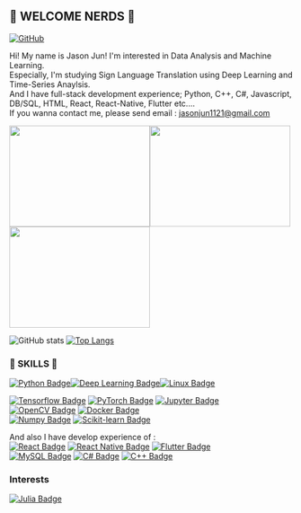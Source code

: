 ## 👋 WELCOME NERDS 👋  

[![GitHub](https://img.shields.io/badge/-GitHub-181717?style=for-the-badge&logo=github&logoColor=white)](https://github.com/Jaesung-Jun)

Hi! My name is Jason Jun! I'm interested in Data Analysis and Machine Learning.  
Especially, I'm studying Sign Language Translation using Deep Learning and Time-Series Anaylsis.  
And I have full-stack development experience; Python, C++, C#, Javascript, DB/SQL, HTML, React, React-Native, Flutter etc....  
If you wanna contact me, please send email : jasonjun1121@gmail.com

<img src="https://media.giphy.com/media/zOvBKUUEERdNm/giphy.gif" width="250" height="180"/><img src="https://github.com/cat-milk/Anime-Girls-Holding-Programming-Books/blob/master/Python/kagome_with_python.jpg?raw=true" width="250" height="180"/><img src="https://media.tenor.com/97gs87bOyQAAAAAC/debugging-programming.gif" width="250" height="180"/>

![GitHub stats](https://github-readme-stats.vercel.app/api?username=Jaesung-Jun&count_private=true&theme=highcontrast) [![Top Langs](https://github-readme-stats.vercel.app/api/top-langs/?username=Jaesung-Jun&layout=compact)](https://github.com/anuraghazra/github-readme-stats)

### 🐺 SKILLS 🐺  

[![Python Badge](https://img.shields.io/badge/Language-Python-3776AB?style=for-the-badge&logo=python&logoColor=white)](https://www.python.org/)[![Deep Learning Badge](https://img.shields.io/badge/Skill-Deep_Learning-FF6F00?style=for-the-badge&logo=tensorflow&logoColor=white)](https://www.tensorflow.org/)[![Linux Badge](https://img.shields.io/badge/OS-Linux-FCC624?style=for-the-badge&logo=linux&logoColor=white)](https://www.linux.org/)

[![Tensorflow Badge](https://img.shields.io/badge/Tool-TensorFlow-FF6F00?style=for-the-badge&logo=tensorflow&logoColor=white)](https://www.tensorflow.org/)
[![PyTorch Badge](https://img.shields.io/badge/Tool-PyTorch-EE4C2C?style=for-the-badge&logo=pytorch&logoColor=white)](https://pytorch.org/)
[![Jupyter Badge](https://img.shields.io/badge/Tool-Jupyter_Notebook-F37626?style=for-the-badge&logo=jupyter&logoColor=white)](https://jupyter.org/)  
[![OpenCV Badge](https://img.shields.io/badge/Tool-OpenCV-5C3EE8?style=for-the-badge&logo=opencv&logoColor=white)](https://opencv.org/)
[![Docker Badge](https://img.shields.io/badge/Tool-Docker-2496ED?style=for-the-badge&logo=docker&logoColor=white)](https://www.docker.com/)  
[![Numpy Badge](https://img.shields.io/badge/Library-Numpy-informational?style=for-the-badge&logo=numpy&logoColor=white&color=013243)](https://numpy.org/)
[![Scikit-learn Badge](https://img.shields.io/badge/Library-Scikit--learn-informational?style=for-the-badge&logo=scikit-learn&logoColor=white&color=f7931e)](https://scikit-learn.org/)

And also I have develop experience of :  
[![React Badge](https://img.shields.io/badge/Library-React-informational?style=for-the-badge&logo=react&logoColor=white&color=61dafb)](https://reactjs.org/)
[![React Native Badge](https://img.shields.io/badge/Library-React%20Native-informational?style=for-the-badge&logo=react&logoColor=white&color=0088cc)](https://reactnative.dev/)
[![Flutter Badge](https://img.shields.io/badge/Library-Flutter-informational?style=for-the-badge&logo=flutter&logoColor=white&color=02569b)](https://flutter.dev/)  
[![MySQL Badge](https://img.shields.io/badge/Database-MySQL-informational?style=for-the-badge&logo=mysql&logoColor=white&color=4479a1)](https://www.mysql.com/)
[![C# Badge](https://img.shields.io/badge/Language-C%23-informational?style=for-the-badge&logo=c-sharp&logoColor=white&color=239120)](https://docs.microsoft.com/en-us/dotnet/csharp/)
[![C++ Badge](https://img.shields.io/badge/Language-C%2B%2B-informational?style=for-the-badge&logo=c%2B%2B&logoColor=white&color=00599C)](https://isocpp.org/)

### Interests
[![Julia Badge](https://img.shields.io/badge/Language-Julia-informational?style=for-the-badge&logo=julia&logoColor=white&color=9558B2)](https://julialang.org/)


<!--
**Jaesung-Jun/Jaesung-Jun** is a ✨ _special_ ✨ repository because its `README.md` (this file) appears on your GitHub profile.

Here are some ideas to get you started:

- 🔭 I’m currently working on ...
- 🌱 I’m currently learning ...
- 👯 I’m looking to collaborate on ...
- 🤔 I’m looking for help with ...
- 💬 Ask me about ...
- 📫 How to reach me: ...
- 😄 Pronouns: ...
- ⚡ Fun fact: ...
-->
